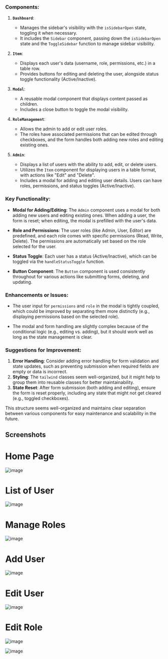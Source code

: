 
### Components:
1. **`Dashboard`**:
   - Manages the sidebar's visibility with the `isSidebarOpen` state, toggling it when necessary.
   - It includes the `Sidebar` component, passing down the `isSidebarOpen` state and the `ToggleSidebar` function to manage sidebar visibility.

2. **`Item`**:
   - Displays each user's data (username, role, permissions, etc.) in a table row.
   - Provides buttons for editing and deleting the user, alongside status toggle functionality (Active/Inactive).

3. **`Modal`**:
   - A reusable modal component that displays content passed as children.
   - Includes a close button to toggle the modal visibility.

4. **`RoleManagement`**:
   - Allows the admin to add or edit user roles.
   - The roles have associated permissions that can be edited through checkboxes, and the form handles both adding new roles and editing existing ones.

5. **`Admin`**:
   - Displays a list of users with the ability to add, edit, or delete users.
   - Utilizes the `Item` component for displaying users in a table format, with actions like "Edit" and "Delete".
   - Includes a modal for adding and editing user details. Users can have roles, permissions, and status toggles (Active/Inactive).

### Key Functionality:
- **Modal for Adding/Editing**: The `Admin` component uses a modal for both adding new users and editing existing ones. When adding a user, the form is reset; when editing, the modal is prefilled with the user's data.
  
- **Role and Permissions**: The user roles (like Admin, User, Editor) are predefined, and each role comes with specific permissions (Read, Write, Delete). The permissions are automatically set based on the role selected for the user.
  
- **Status Toggle**: Each user has a status (Active/Inactive), which can be toggled via the `handleStatusToggle` function.

- **Button Component**: The `Button` component is used consistently throughout for various actions like submitting forms, deleting, and updating.

### Enhancements or Issues:
- The user input for `permissions` and `role` in the modal is tightly coupled, which could be improved by separating them more distinctly (e.g., displaying permissions based on the selected role).
  
- The modal and form handling are slightly complex because of the conditional logic (e.g., editing vs. adding), but it should work well as long as the state management is clear.

### Suggestions for Improvement:
1. **Error Handling**: Consider adding error handling for form validation and state updates, such as preventing submission when required fields are empty or data is incorrect.
2. **Styling**: The `tailwind` classes seem well-organized, but it might help to group them into reusable classes for better maintainability.
3. **State Reset**: After form submission (both adding and editing), ensure the form is reset properly, including any state that might not get cleared (e.g., toggled checkboxes).

This structure seems well-organized and maintains clear separation between various components for easy maintenance and scalability in the future.
## Screenshots
# Home Page
![image](https://github.com/user-attachments/assets/91895872-f138-41fb-bef7-3a3fd0877b63)

# List of User
![image](https://github.com/user-attachments/assets/56d51a6d-0cd7-48ec-9935-4f49ed930e50)
# Manage Roles
![image](https://github.com/user-attachments/assets/75b7151c-4265-47e0-8d11-bcc1ef07328e)
# Add User
![image](https://github.com/user-attachments/assets/8b3ece7f-ff0d-4889-9c6a-6b3a77dae2dc)
# Edit User
![image](https://github.com/user-attachments/assets/e5ae6651-26ea-4b94-99fd-e0960465a55a)




# Edit Role
![image](https://github.com/user-attachments/assets/c49684a5-11d3-4eb0-b458-6d7bf895b005)

![image](https://github.com/user-attachments/assets/a0472c28-871f-4218-97f2-44b71e7983f9)

